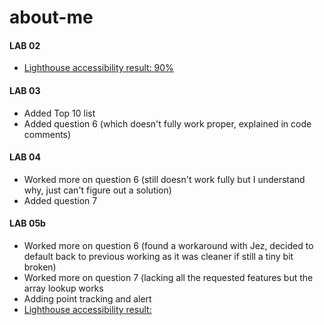 # about-me

#### LAB 02

- [Lighthouse accessibility result: 90%](./lighthouse-mike-foster.png)

#### LAB 03

- Added Top 10 list
- Added question 6 (which doesn't fully work proper, explained in code comments)

#### LAB 04

- Worked more on question 6 (still doesn't work fully but I understand why, just can't figure out a solution)
- Added question 7

#### LAB 05b

- Worked more on question 6 (found a workaround with Jez, decided to default back to previous working as it was cleaner if still a tiny bit broken)
- Worked more on question 7 (lacking all the requested features but the array lookup works
- Adding point tracking and alert
- [Lighthouse accessibility result: ](./lighthouse2.png)
